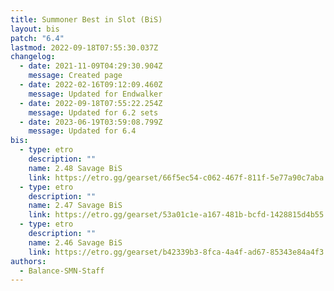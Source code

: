 ```yaml
---
title: Summoner Best in Slot (BiS)
layout: bis
patch: "6.4"
lastmod: 2022-09-18T07:55:30.037Z
changelog:
  - date: 2021-11-09T04:29:30.904Z
    message: Created page
  - date: 2022-02-16T09:12:09.460Z
    message: Updated for Endwalker
  - date: 2022-09-18T07:55:22.254Z
    message: Updated for 6.2 sets
  - date: 2023-06-19T03:59:08.799Z
    message: Updated for 6.4
bis:
  - type: etro
    description: ""
    name: 2.48 Savage BiS
    link: https://etro.gg/gearset/66f5ec54-c062-467f-811f-5e77a90c7aba
  - type: etro
    description: ""
    name: 2.47 Savage BiS
    link: https://etro.gg/gearset/53a01c1e-a167-481b-bcfd-1428815d4b55
  - type: etro
    description: ""
    name: 2.46 Savage BiS
    link: https://etro.gg/gearset/b42339b3-8fca-4a4f-ad67-85343e84a4f3
authors:
  - Balance-SMN-Staff
---
```

